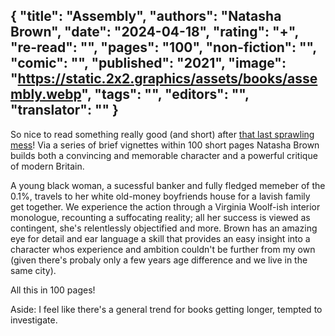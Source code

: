{
 "title": "Assembly",
 "authors": "Natasha Brown",
 "date": "2024-04-18",
 "rating": "+",
 "re-read": "",
 "pages": "100",
 "non-fiction": "",
 "comic": "",
 "published": "2021",
 "image": "https://static.2x2.graphics/assets/books/assembly.webp",
 "tags": "",
 "editors": "",
 "translator": ""
}
---
So nice to read something really good (and short) after [that last sprawling mess](book-Nona-The-Ninth(2022))! Via a series of brief vignettes within 100 short pages Natasha Brown builds both a convincing and memorable character and a powerful critique of modern Britain.

A young black woman, a sucessful banker and fully fledged memeber of the 0.1%, travels to her white old-money boyfriends house for a lavish family get together. We experience the action through a Virginia Woolf-ish interior monologue, recounting a suffocating reality; all her success is viewed as contingent, she's relentlessly objectified and more. Brown has an amazing eye for detail and ear language a skill that provides an easy insight into a character whos experience and ambition couldn't be further from my own (given there's probaly only a few years age difference and we live in the same city).

All this in 100 pages!

Aside: I feel like there's a general trend for books getting longer, tempted to investigate.
